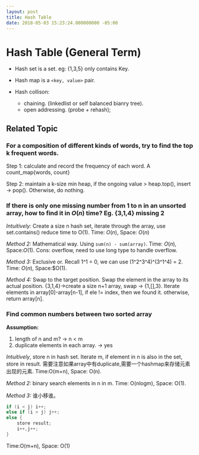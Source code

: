 ```yaml
---
layout: post
title: Hash Table
date: 2018-05-03 15:23:24.000000000 -05:00
---
```


# Hash Table (General Term)
- Hash set is a set<key>. eg: {1,3,5} only contains Key.

- Hash map is a `<key, value>` pair.

- Hash collison:
    - chaining. (linkedlist or self balanced bianry tree).
    - open addressing. (probe + rehash);
    
## Related Topic

### For a composition of different kinds of words, try to find the top k frequent words.

Step 1: calculate and record the frequency of each word. A count_map{words, count}

Step 2: maintain a k-size min heap, if the ongoing value > heap.top(), insert -> pop(). Otherwise, do nothing.

### If there is only one missing number from 1 to n in an unsorted array, how to find it in $O(n)$ time? Eg. {3,1,4} missing 2

*Intuitively:* Create a size n hash set, iterate through the array, use set.contains() reduce time to O(1).
Time: $O(n)$, Space: $O(n)$

*Method 2:* Mathematical way. Using `sum(n) - sum(array)`. Time: $O(n)$, Space:$O(1)$. Cons: overflow, need to use long type to handle overflow.

*Method 3:* Exclusive or. Recall 1^1 = 0, we can use (1^2^3^4)^(3^1^4) = 2. Time: $O(n)$, Space:$O(1).

*Method 4:* Swap to the target position. Swap the element in the array to its actual position. {3,1,4}->create a size n+1 array, swap -> {1,[],3}. Iterate elements in array[0]-array[n-1], if ele != index, then we found it. otherwise, return array[n].

### Find common numbers between two sorted array
**Assumption:**
1. length of n and m? -> n < m
2. duplicate elements in each array. -> yes

*Intuitively*, store n in hash set. Iterate m, if element in n is also in the set, store in result.
需要注意如果array中有duplicate,需要一个hashmap来存储元素出现的元素.
Time:O(m+n), Space: O(n).

*Method 2:* binary search elements in n in m. Time: O(nlogm), Space: O(1).

*Method 3:* 谁小移谁。
```java
if (i < j) i++;
else if (i > j) j++;
else {
    store result;
    i++,j++;
}
```
Time:O(m+n), Space: O(1)
